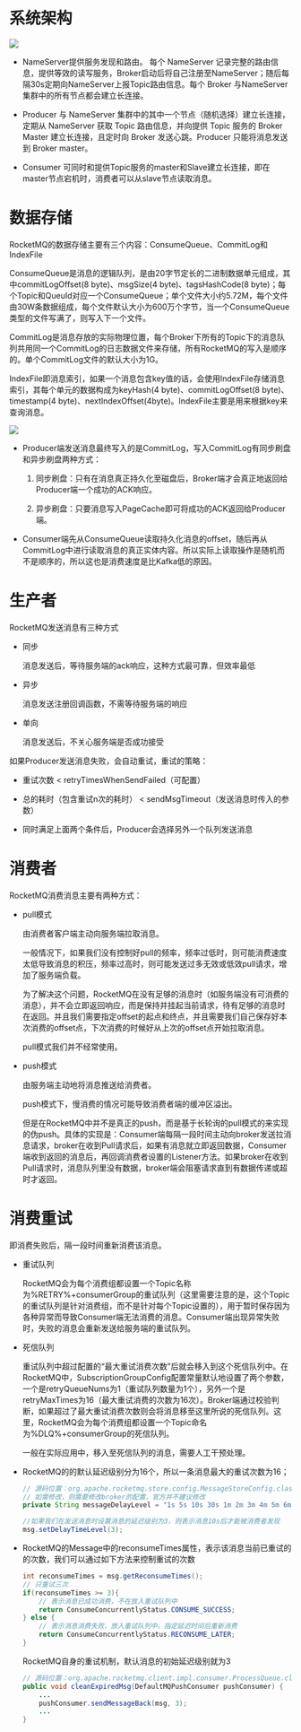 # 系统架构

![](https://upload-images.jianshu.io/upload_images/4325076-2b07397a5b80633c.jpg?imageMogr2/auto-orient/strip%7CimageView2/2/w/1000/format/webp)

* NameServer提供服务发现和路由。 每个 NameServer 记录完整的路由信息，提供等效的读写服务，Broker启动后将自己注册至NameServer；随后每隔30s定期向NameServer上报Topic路由信息。每个 Broker 与NameServer 集群中的所有节点都会建立长连接。

* Producer 与 NameServer 集群中的其中一个节点（随机选择）建立长连接，定期从 NameServer 获取 Topic 路由信息，并向提供 Topic 服务的 Broker Master 建立长连接，且定时向 Broker 发送心跳。Producer 只能将消息发送到 Broker master。

* Consumer 可同时和提供Topic服务的master和Slave建立长连接，即在master节点宕机时，消费者可以从slave节点读取消息。

# 数据存储

RocketMQ的数据存储主要有三个内容：ConsumeQueue、CommitLog和IndexFile

ConsumeQueue是消息的逻辑队列，是由20字节定长的二进制数据单元组成，其中commitLogOffset(8 byte)、msgSize(4 byte)、tagsHashCode(8 byte)；每个Topic和QueuId对应一个ConsumeQueue；单个文件大小约5.72M，每个文件由30W条数据组成，每个文件默认大小为600万个字节，当一个ConsumeQueue类型的文件写满了，则写入下一个文件。

CommitLog是消息存放的实际物理位置，每个Broker下所有的Topic下的消息队列共用同一个CommitLog的日志数据文件来存储，所有RocketMQ的写入是顺序的。单个CommitLog文件的默认大小为1G。

IndexFile即消息索引，如果一个消息包含key值的话，会使用IndexFile存储消息索引，其每个单元的数据构成为keyHash(4 byte)、commitLogOffset(8 byte)、timestamp(4 byte)、nextIndexOffset(4byte)。IndexFile主要是用来根据key来查询消息。

![](https://upload-images.jianshu.io/upload_images/4325076-15cc1e5277f58759.jpg?imageMogr2/auto-orient/strip%7CimageView2/2/w/1000/format/webp)

* Producer端发送消息最终写入的是CommitLog，写入CommitLog有同步刷盘和异步刷盘两种方式：

    1. 同步刷盘：只有在消息真正持久化至磁盘后，Broker端才会真正地返回给Producer端一个成功的ACK响应。

    2. 异步刷盘：只要消息写入PageCache即可将成功的ACK返回给Producer端。

* Consumer端先从ConsumeQueue读取持久化消息的offset，随后再从CommitLog中进行读取消息的真正实体内容。所以实际上读取操作是随机而不是顺序的，所以这也是消费速度是比Kafka低的原因。

# 生产者

RocketMQ发送消息有三种方式

* 同步

    消息发送后，等待服务端的ack响应，这种方式最可靠，但效率最低

* 异步

    消息发送注册回调函数，不需等待服务端的响应

* 单向

    消息发送后，不关心服务端是否成功接受

如果Producer发送消息失败，会自动重试，重试的策略：

* 重试次数 < retryTimesWhenSendFailed（可配置）

* 总的耗时（包含重试n次的耗时） < sendMsgTimeout（发送消息时传入的参数）

* 同时满足上面两个条件后，Producer会选择另外一个队列发送消息

# 消费者

RocketMQ消费消息主要有两种方式：

* pull模式

    由消费者客户端主动向服务端拉取消息。

    一般情况下，如果我们没有控制好pull的频率，频率过低时，则可能消费速度太低导致消息的积压，频率过高时，则可能发送过多无效或低效pull请求，增加了服务端负载。

    为了解决这个问题，RocketMQ在没有足够的消息时（如服务端没有可消费的消息），并不会立即返回响应，而是保持并挂起当前请求，待有足够的消息时在返回。并且我们需要指定offset的起点和终点，并且需要我们自己保存好本次消费的offset点，下次消费的时候好从上次的offset点开始拉取消息。

    pull模式我们并不经常使用。

* push模式

    由服务端主动地将消息推送给消费者。

    push模式下，慢消费的情况可能导致消费者端的缓冲区溢出。

    但是在RocketMQ中并不是真正的push，而是基于长轮询的pull模式的来实现的伪push。具体的实现是：Consumer端每隔一段时间主动向broker发送拉消息请求，broker在收到Pull请求后，如果有消息就立即返回数据，Consumer端收到返回的消息后，再回调消费者设置的Listener方法。如果broker在收到Pull请求时，消息队列里没有数据，broker端会阻塞请求直到有数据传递或超时才返回。

# 消费重试

即消费失败后，隔一段时间重新消费该消息。

* 重试队列

    RocketMQ会为每个消费组都设置一个Topic名称为%RETRY%+consumerGroup的重试队列（这里需要注意的是，这个Topic的重试队列是针对消费组，而不是针对每个Topic设置的），用于暂时保存因为各种异常而导致Consumer端无法消费的消息。Consumer端出现异常失败时，失败的消息会重新发送给服务端的重试队列。

* 死信队列

    重试队列中超过配置的“最大重试消费次数”后就会移入到这个死信队列中。在RocketMQ中，SubscriptionGroupConfig配置常量默认地设置了两个参数，一个是retryQueueNums为1（重试队列数量为1个），另外一个是retryMaxTimes为16（最大重试消费的次数为16次）。Broker端通过校验判断，如果超过了最大重试消费次数则会将消息移至这里所说的死信队列。这里，RocketMQ会为每个消费组都设置一个Topic命名为%DLQ%+consumerGroup的死信队列。

    一般在实际应用中，移入至死信队列的消息，需要人工干预处理。

* RocketMQ的的默认延迟级别分为16个，所以一条消息最大的重试次数为16；

    ```java
    // 源码位置：org.apache.rocketmq.store.config.MessageStoreConfig.class
    // 如需修改，则需要修改broker的配置，官方并不建议修改
    private String messageDelayLevel = "1s 5s 10s 30s 1m 2m 3m 4m 5m 6m 7m 8m 9m 10m 20m 30m 1h 2h";

    //如果我们在发送消息时设置消息的延迟级别为3，则表示消息10s后才能被消费者发现
    msg.setDelayTimeLevel(3);
    ```

* RocketMQ的Message中的reconsumeTimes属性，表示该消息当前已重试的的次数，我们可以通过如下方法来控制重试的次数

    ```java
    int reconsumeTimes = msg.getReconsumeTimes();
    // 只重试三次
    if(reconsumeTimes >= 3){
        // 表示消息已成功消费，不在放入重试队列中
        return ConsumeConcurrentlyStatus.CONSUME_SUCCESS;
    } else {
        // 表示消息消费失败，放入重试队列中，指定延迟时间后重新消费
        return ConsumeConcurrentlyStatus.RECONSUME_LATER;
    }
    ```

    RocketMQ自身的重试机制，默认消息的初始延迟级别就为3

    ```java
    // 源码位置：org.apache.rocketmq.client.impl.consumer.ProcessQueue.class
    public void cleanExpiredMsg(DefaultMQPushConsumer pushConsumer) {
        ...
        pushConsumer.sendMessageBack(msg, 3);
        ...
    }
    ```